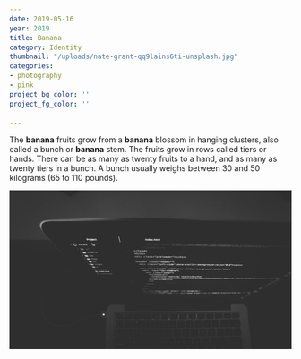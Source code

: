 ```yaml
---
date: 2019-05-16
year: 2019
title: Banana
category: Identity
thumbnail: "/uploads/nate-grant-qq9lains6ti-unsplash.jpg"
categories:
- photography
- pink
project_bg_color: ''
project_fg_color: ''

---
```

The **banana** fruits grow from a **banana** blossom in hanging clusters, also called a bunch or **banana** stem. The fruits grow in rows called tiers or hands. There can be as many as twenty fruits to a hand, and as many as twenty tiers in a bunch. A bunch usually weighs between 30 and 50 kilograms (65 to 110 pounds).

![](/uploads/nate-grant-qq9lains6ti-unsplash.jpg)